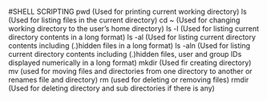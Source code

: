 #SHELL SCRIPTING
pwd (Used for printing current working directory)
ls (Used for listing files in the current directory)
cd ~ (Used for changing working directory to the user’s home directory)
ls -l (Used for listing current directory contents in a long format)
ls -al (Used for listing current directory contents including (.)hidden files in a long format)
ls -aln (Used for listing current directory contents including (.)hidden files, user and group IDs displayed numerically in a long format)
mkdir (Used fir creating directory)
mv (used for moving files and directories from one directory to another or renames file and directory)
rm (used for deleting or removing files)
rmdir (Used for deleting directory and sub directories if there is any)
